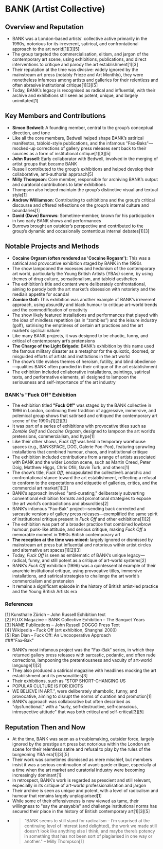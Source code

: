 # BANK (Artist Collective)
## Overview and Reputation
  - BANK was a London-based artists' collective active primarily in the 1990s, notorious for its irreverent, satirical, and confrontational approach to the art world[1][3][5]
- The group targeted the commercialisation, elitism, and jargon of the contemporary art scene, using exhibitions, publications, and direct interventions to critique and parody the art establishment[1][3]
- Their reputation at the time was divisive: widely ignored by the mainstream art press (notably Frieze and Art Monthly), they were nonetheless infamous among artists and galleries for their relentless and often abrasive institutional critique[1][3][5]
- Today, BANK’s legacy is recognised as radical and influential, with their archive and exhibitions still seen as potent, unique, and largely unimitated[1]
## Key Members and Contributions
  - **Simon Bedwell**: A founding member, central to the group’s conceptual direction, and tone
- Like all the core members, Bedwell helped shape BANK’s satirical manifestos, tabloid-style publications, and the infamous "Fax-Baks"—mocked-up corrections of gallery press releases sent back to their sources as a form of institutional critique[1][3][5]
- **John Russell**: Early collaborator with Bedwell, involved in the merging of artist groups that became BANK
- Russell contributed to the group’s exhibitions and helped develop their collaborative, anti-authorial approach[5]
- **Milly Thompson**: Core member, responsible for archiving BANK’s output and curatorial contributions to later exhibitions
- Thompson also helped maintain the group’s distinctive visual and textual style[1]
- **Andrew Williamson**: Contributing to exhibitions and the group’s critical discourse and offered reflections on the group’s internal culture and boundaries[1]
- **David (Dave) Burrows**: Sometime-member, known for his participation in two early BANK shows and performances
- Burrows brought an outsider’s perspective and contributed to the group’s dynamic and occasionally contentious internal debates[1][3]
## Notable Projects and Methods
- **Cocaine Orgasm (often rendered as 'Cocaine Rogasm'):** 
This was a satirical and provocative exhibition staged by BANK in the 1990s
- The show lampooned the excesses and hedonism of the contemporary art world, particularly the Young British Artists (YBAs) scene, by using themes of drug culture, sensationalism, and tabloid aesthetics
- The exhibition’s title and content were deliberately confrontational, aiming to parody both the art market’s obsession with notoriety and the media’s appetite for scandal
- **Zombie Golf:** This exhibition was another example of BANK’s irreverent approach, using absurdity and black humour to critique art-world trends and the commodification of creativity
- The show likely featured installations and performances that played with the idea of mindless repetition (as in “zombies”) and the leisure industry (golf), satirising the emptiness of certain art practices and the art market’s cyclical nature
- Like many BANK projects, it was designed to be chaotic, funny, and critical of contemporary art’s pretensions
- **The Charge of the Light Brigade:** BANK’s exhibition by this name used the famous military disaster as a metaphor for the quixotic, doomed, or misguided efforts of artists and institutions in the art world
- The show’s title evokes themes of heroism, futility, and blind obedience—qualities BANK often parodied in their critique of the art establishment
- The exhibition included collaborative installations, paintings, satirical texts, and performative elements, all designed to lampoon the seriousness and self-importance of the art industry
### BANK's "Fuck Off" Exhibition
- The exhibition titled **"Fuck Off"** was staged by the BANK collective in 1996 in London, continuing their tradition of aggressive, immersive, and polemical group shows that satirised and critiqued the contemporary art scene of the 1990s[1][2][3]
- It was part of a series of exhibitions with provocative titles such as *Zombie Golf* and *Cocaine Orgasm*, designed to lampoon the art world’s pretensions, commercialism, and hype[1]
- Like their other shows, *Fuck Off* was held in temporary warehouse spaces (e.g., BANKSPACE, DOG, Galerie Poo-Poo), featuring sprawling installations that combined humour, chaos, and institutional critique
- The exhibition included contributions from a range of artists associated with BANK and the wider London scene, such as Martin Creed, Peter Doig, Matthew Higgs, Chris Ofili, Gavin Turk, and others[1]
- The show’s title, *Fuck Off*, encapsulated the collective’s anarchic and confrontational stance toward the art establishment, reflecting a refusal to conform to the expectations and etiquette of galleries, critics, and the commercial art market[1][2]
- BANK’s approach involved "anti-curating," deliberately subverting conventional exhibition formats and promotional strategies to expose the art world’s contradictions and absurdities[2]
- BANK’s infamous "Fax-Bak" project—sending back corrected and sarcastic versions of gallery press releases—exemplified the same spirit of institutional critique present in *Fuck Off* and other exhibitions[1][2]
- The exhibition was part of a broader practice that combined lowbrow humour, punk-like attitude, and serious critique, making *Fuck Off* a memorable moment in 1990s British contemporary art
- **The reception at the time was mixed:** largely ignored or dismissed by mainstream art press but influential and notorious within artist circles and alternative art spaces[1][2][3]
- Today, *Fuck Off* is seen as emblematic of BANK’s unique legacy—radical, funny, and still potent as a critique of art-world systems[2]
- BANK’s *Fuck Off* exhibition (1996) was a quintessential example of their anarchic institutional critique, using provocative titles, immersive installations, and satirical strategies to challenge the art world’s commercialism and pretension
- It remains a significant episode in the history of British artist-led practice and the Young British Artists era
### References
[1] Kunsthalle Zürich – John Russell Exhibition text  
[2] FLUX Magazine – BANK Collective Exhibition – The Banquet Years  
[3] NAME Publications – John Russell DOGGO Press Text  
[4] Wikipedia – Fuck Off (art exhibition, Shanghai 2000)  
[5] Ran Dian – Fuck Off: An Uncooperative Approach  
###"Fax-Bak"
- BANK’s most infamous project was the "Fax-Bak" series, in which they returned gallery press releases with sarcastic, pedantic, and often rude corrections, lampooning the pretentiousness and vacuity of art-world language[1][2]
- They also produced a satirical magazine with headlines mocking the art establishment and its personalities[3]
- Their exhibitions, such as “STOP SHORT-CHANGING US
- POPULAR CULTURE IS FOR IDIOTS
- WE BELIEVE IN ART.”, were deliberately shambolic, funny, and provocative, aiming to disrupt the norms of curation and promotion[1]
- BANK’s approach was collaborative but often described as "dysfunctional," with a "surly, self-destructive, self-conscious, introspective attitude" that was both critical and self-critical[3][5]
## Reputation Then and Now
  - At the time, BANK was seen as a troublemaking, outsider force, largely ignored by the prestige art press but notorious within the London art scene for their relentless satire and refusal to play by the rules of the burgeoning YBA era[1][3][5]
- Their work was sometimes dismissed as mere mischief, but members insist it was a serious continuation of avant-garde critique, especially at a time when the art market and curatorial industry were becoming increasingly dominant[1]
- In retrospect, BANK’s work is regarded as prescient and still relevant, especially in its critique of art-world professionalisation and jargon
- Their archive is seen as unique and potent, with a level of radicalism and humour that remains largely unplagiarised[1]
- While some of their offensiveness is now viewed as tame, their willingness to "say the unsayable" and challenge institutional norms has secured their place in the history of British contemporary art[1][3][5]
- > "BANK seems to still stand for radicalism – I’m surprised at the continuing level of interest (and delighted), the work we made still doesn’t look like anything else I think, and maybe there’s potency in something that has not been sort of plagiarised in one way or another." – Milly Thompson[1]
